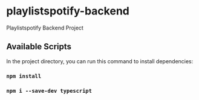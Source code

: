 # playlistspotify-backend
Playlistspotify Backend Project

## Available Scripts

In the project directory, you can run this command to install dependencies:

### `npm install`

### `npm i --save-dev typescript`